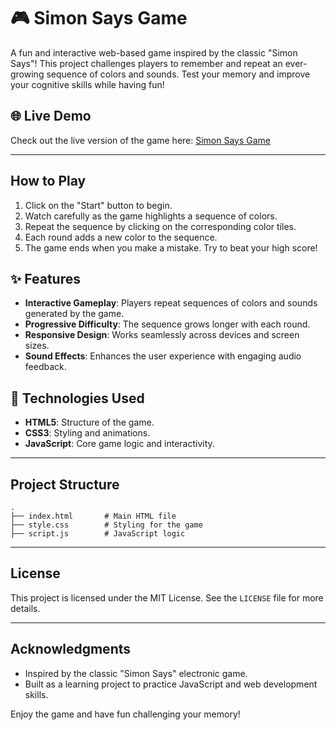 # 🎮 Simon Says Game 

A fun and interactive web-based game inspired by the classic "Simon Says"! This project challenges players to remember and repeat an ever-growing sequence of colors and sounds. Test your memory and improve your cognitive skills while having fun!

## 🌐 Live Demo

Check out the live version of the game here: [Simon Says Game](https://js-project-liard.vercel.app/)

---
## How to Play

1. Click on the "Start" button to begin.
2. Watch carefully as the game highlights a sequence of colors.
3. Repeat the sequence by clicking on the corresponding color tiles.
4. Each round adds a new color to the sequence.
5. The game ends when you make a mistake. Try to beat your high score!

## ✨ Features

- **Interactive Gameplay**: Players repeat sequences of colors and sounds generated by the game.
- **Progressive Difficulty**: The sequence grows longer with each round.
- **Responsive Design**: Works seamlessly across devices and screen sizes.
- **Sound Effects**: Enhances the user experience with engaging audio feedback.

## 🚀 Technologies Used

- **HTML5**: Structure of the game.
- **CSS3**: Styling and animations.
- **JavaScript**: Core game logic and interactivity.

---

## Project Structure

```
.
├── index.html       # Main HTML file
├── style.css        # Styling for the game
├── script.js        # JavaScript logic

```


---


## License

This project is licensed under the MIT License. See the `LICENSE` file for more details.

---

## Acknowledgments

- Inspired by the classic "Simon Says" electronic game.
- Built as a learning project to practice JavaScript and web development skills.

Enjoy the game and have fun challenging your memory!

